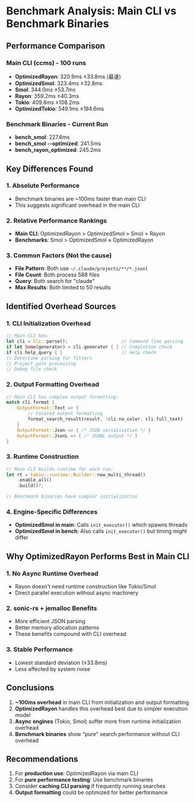 # Benchmark Analysis: Main CLI vs Benchmark Binaries

## Performance Comparison

### Main CLI (ccms) - 100 runs
- **OptimizedRayon**: 320.9ms ±33.8ms (最速)
- **OptimizedSmol**: 323.4ms ±32.8ms
- **Smol**: 344.0ms ±53.7ms
- **Rayon**: 359.2ms ±40.3ms
- **Tokio**: 409.8ms ±108.2ms
- **OptimizedTokio**: 549.1ms ±194.6ms

### Benchmark Binaries - Current Run
- **bench_smol**: 227.6ms
- **bench_smol --optimized**: 241.5ms
- **bench_rayon_optimized**: 245.2ms

## Key Differences Found

### 1. **Absolute Performance**
- Benchmark binaries are ~100ms faster than main CLI
- This suggests significant overhead in the main CLI

### 2. **Relative Performance Rankings**
- **Main CLI**: OptimizedRayon > OptimizedSmol > Smol > Rayon
- **Benchmarks**: Smol > OptimizedSmol ≈ OptimizedRayon

### 3. **Common Factors (Not the cause)**
- **File Pattern**: Both use `~/.claude/projects/**/*.jsonl`
- **File Count**: Both process 588 files
- **Query**: Both search for "claude"
- **Max Results**: Both limited to 50 results

## Identified Overhead Sources

### 1. **CLI Initialization Overhead**
```rust
// Main CLI has:
let cli = Cli::parse();                    // Command line parsing
if let Some(generator) = cli.generator { } // Completion check
if cli.help_query { }                      // Help check
// Date/time parsing for filters
// Project path processing
// Debug file check
```

### 2. **Output Formatting Overhead**
```rust
// Main CLI has complex output formatting:
match cli.format {
    OutputFormat::Text => {
        // Colored output formatting
        format_search_result(result, !cli.no_color, cli.full_text)
    }
    OutputFormat::Json => { /* JSON serialization */ }
    OutputFormat::JsonL => { /* JSONL output */ }
}
```

### 3. **Runtime Construction**
```rust
// Main CLI builds runtime for each run:
let rt = tokio::runtime::Builder::new_multi_thread()
    .enable_all()
    .build()?;

// Benchmark binaries have simpler initialization
```

### 4. **Engine-Specific Differences**
- **OptimizedSmol in main**: Calls `init_executor()` which spawns threads
- **OptimizedSmol in bench**: Also calls `init_executor()` but timing might differ

## Why OptimizedRayon Performs Best in Main CLI

### 1. **No Async Runtime Overhead**
- Rayon doesn't need runtime construction like Tokio/Smol
- Direct parallel execution without async machinery

### 2. **sonic-rs + jemalloc Benefits**
- More efficient JSON parsing
- Better memory allocation patterns
- These benefits compound with CLI overhead

### 3. **Stable Performance**
- Lowest standard deviation (±33.8ms)
- Less affected by system noise

## Conclusions

1. **~100ms overhead** in main CLI from initialization and output formatting
2. **OptimizedRayon** handles this overhead best due to simpler execution model
3. **Async engines** (Tokio, Smol) suffer more from runtime initialization overhead
4. **Benchmark binaries** show "pure" search performance without CLI overhead

## Recommendations

1. For **production use**: OptimizedRayon via main CLI
2. For **pure performance testing**: Use benchmark binaries
3. Consider **caching CLI parsing** if frequently running searches
4. **Output formatting** could be optimized for better performance